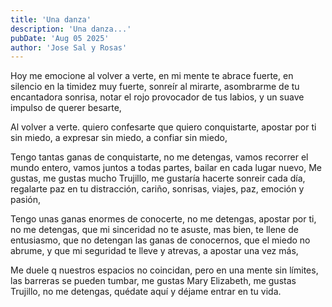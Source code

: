 ```yaml
---
title: 'Una danza'
description: 'Una danza...'
pubDate: 'Aug 05 2025'
author: 'Jose Sal y Rosas'
---
```



Hoy me emocione al volver a verte,
en mi mente te abrace fuerte,
en silencio en la timidez muy fuerte,
sonreír al mirarte,
asombrarme de tu encantadora sonrisa,
notar el rojo provocador de tus labios,
y un suave impulso de querer besarte,

Al volver a verte.
quiero confesarte que quiero conquistarte,
apostar por ti sin miedo,
a expresar sin miedo,
a confiar sin miedo,

Tengo tantas ganas de conquistarte,
no me detengas,
vamos recorrer el mundo entero,
vamos juntos a todas partes,
bailar en cada lugar nuevo,
Me gustas, me gustas mucho Trujillo,
me gustaría hacerte sonreir cada día,
regalarte paz en tu distracción,
cariño, sonrisas, viajes,
paz, emoción y pasión,

Tengo unas ganas enormes de conocerte,
no me detengas,
apostar por ti,
no me detengas,
que mi sinceridad no te asuste,
mas bien, te llene de entusiasmo,
que no detengan las ganas de conocernos,
que el miedo no abrume,
y que mi seguridad te lleve y atrevas,
a apostar una vez más,

Me duele q nuestros espacios no coincidan,
pero en una mente sin límites,
las barreras se pueden tumbar,
me gustas Mary Elizabeth,
me gustas Trujillo,
no me detengas,
quédate aquí y déjame entrar en tu vida.
